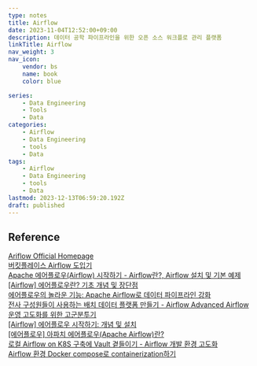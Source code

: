 ```yaml
---
type: notes
title: Airflow
date: 2023-11-04T12:52:00+09:00
description: 데이터 공학 파이프라인을 위한 오픈 소스 워크플로 관리 플랫폼
linkTitle: Airflow
nav_weight: 3
nav_icon:
    vendor: bs
    name: book
    color: blue

series:
    - Data Engineering
    - Tools
    - Data
categories:
    - Airflow
    - Data Engineering
    - tools
    - Data
tags:
    - Airflow
    - Data Engineering
    - tools
    - Data
lastmod: 2023-12-13T06:59:20.192Z
draft: published
---
```


## Reference

[Ariflow Official Homepage](https://airflow.apache.org/)  
[버킷플레이스 Airflow 도입기](https://www.bucketplace.com/post/2021-04-13-%EB%B2%84%ED%82%B7%ED%94%8C%EB%A0%88%EC%9D%B4%EC%8A%A4-airflow-%EB%8F%84%EC%9E%85%EA%B8%B0/)  
[Apache 에어플로우(Airflow) 시작하기 - Airflow란?, Airflow 설치 및 기본 예제](https://lsjsj92.tistory.com/631)  
[[Airflow] 에어플로우란? 기초 개념 및 장단점](https://velog.io/@sophi_e/Airflow-%EA%B8%B0%EC%B4%88-%EA%B0%9C%EB%85%90-%EB%B0%8F-%EC%9E%A5%EB%8B%A8%EC%A0%90)  
[에어플로우의 놀라운 기능: Apache Airflow로 데이터 파이프라인 강화](https://techscene.tistory.com/entry/%EC%97%90%EC%96%B4%ED%94%8C%EB%A1%9C%EC%9A%B0-Apache-Airflow-%EB%8D%B0%EC%9D%B4%ED%84%B0-%ED%8C%8C%EC%9D%B4%ED%94%84%EB%9D%BC%EC%9D%B8)  
[전사 구성원들이 사용하는 배치 데이터 플랫폼 만들기 - Airflow Advanced Airflow 운영 고도화를 위한 고군분투기](https://tech.socarcorp.kr/data/2022/11/09/advanced-airflow-for-databiz.html)  
[[Airflow] 에어플로우 시작하기: 개념 및 설치](https://data-engineer-tech.tistory.com/30)  
[[에어플로우] 아파치 에어플로우(Apache Airflow)란?](https://6mini.github.io/data%20engineering/2021/12/29/airflow/)  
[로컬 Airflow on K8S 구축에 Vault 곁들이기 - Airflow 개발 환경 고도화](https://blog.doctor-cha.com/buliding-local-airflow-and-apply-vault)  
[Airflow 환경 Docker compose로 containerization하기](https://medium.com/naver-place-dev/airflow-%ED%99%98%EA%B2%BD-docker-compose%EB%A1%9C-containerization%ED%95%98%EA%B8%B0-4770addae789)
